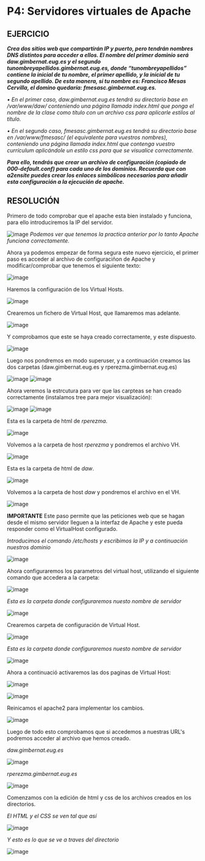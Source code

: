 # P4: Servidores virtuales de Apache

## EJERCICIO

***Crea dos sitios web que compartirán IP y puerto, pero tendrán nombres DNS distintos 
para acceder a ellos. El nombre del primer dominio será daw.gimbernat.eug.es y el 
segundo tunombreyapellidos.gimbernat.eug.es, donde “tunombreyapellidos” contiene 
la inicial de tu nombre, el primer apellido, y la inicial de tu segundo apellido. De esta 
manera, si tu nombre es: Francisco Mesas Cervilla, el domino quedaría: 
fmesasc.gimbernat.eug.es.***

*• En el primer caso, daw.gimbernat.eug.es tendrá su directorio base en 
/var/www/daw/ conteniendo una página llamada index.html que ponga el 
nombre de la clase como título con un archivo css para aplicarle estilos al título.*

*• En el segundo caso, fmesasc.gimbernat.eug.es tendrá su directorio base en 
/var/www/fmesasc/ (el equivalente para vuestros nombres), conteniendo una 
página llamada index.html que contenga vuestro currículum aplicándole un 
estilo css para que se visualice correctamente.*

***Para ello, tendrás que crear un archivo de configuración (copiado de 000-default.conf) 
para cada uno de los dominios. Recuerda que con a2ensite puedes crear los enlaces 
simbólicos necesarios para añadir esta configuración a la ejecución de apache.***

## RESOLUCIÓN

Primero de todo comprobar que el apache esta bien instalado y funciona, para ello introduciremos la IP del servidor.

![image](https://user-images.githubusercontent.com/113515330/202173045-f3b6f64f-90b9-405b-8e34-909d1244b090.png)
*Podemos ver que tenemos la practica anterior por lo tanto Apache funciona correctamente.*


Ahora ya podemos empezar de forma segura este nuevo ejercicio, el primer paso es acceder al archivo de configuraciñon de Apache
y modificar/comprobar que tenemos el siguiente texto:

![image](https://user-images.githubusercontent.com/113515330/202173754-e7f69834-f468-4a8a-8da1-9a5402e14bca.png)

Haremos la configuración de los Virtual Hosts.

![image](https://user-images.githubusercontent.com/113515330/202183680-b8f0df28-2040-448d-a057-ac5a9f5c4bd4.png)

Crearemos un fichero de Virtual Host, que llamaremos mas adelante.

![image](https://user-images.githubusercontent.com/113515330/202184933-2b8badae-d706-4d98-8dab-14a4e0ea84f6.png)

Y comprobamos que este se haya creado correctamente, y este dispuesto.

![image](https://user-images.githubusercontent.com/113515330/202185041-76b1ad92-b6ae-4a22-b8cf-0401e47db0ed.png)

Luego nos pondremos en modo superuser, y a continuación creamos las dos carpetas (daw.gimbernat.eug.es y rperezma.gimbernat.eug.es)

![image](https://user-images.githubusercontent.com/113515330/202177221-deff15fb-4819-4cfc-a460-81d3d020bdf1.png)
![image](https://user-images.githubusercontent.com/113515330/202177289-4b8df79a-dc30-4c34-b927-99bb9e8a0abe.png)

Ahora veremos la estrcutura para ver que las carpteas se han creado correctamente (instalamos tree para mejor visualización):

![image](https://user-images.githubusercontent.com/113515330/202177456-6bc7e582-87f2-41b5-a32a-79ce3487b0ee.png)
![image](https://user-images.githubusercontent.com/113515330/202177503-d2df6d11-1f28-4dfa-8caa-8281170824b1.png)

Esta es la carpeta de html de *rperezma*.

![image](https://user-images.githubusercontent.com/113515330/202190599-0417f885-9c80-478d-99f5-e7f3b82503c2.png)

Volvemos a la carpeta de host *rperezma* y pondremos el archivo VH.

![image](https://user-images.githubusercontent.com/113515330/202190179-b927bef4-becd-4700-8209-e447d9bc4805.png)

Esta es la carpeta de html de *daw*.

![image](https://user-images.githubusercontent.com/113515330/202190684-ffd7e0d4-fc41-4d76-8f6b-4e84efac5d09.png)

Volvemos a la carpeta de host *daw* y pondremos el archivo en el VH.

![image](https://user-images.githubusercontent.com/113515330/202190979-868044b2-86b0-4a8f-8b3a-d5bddc7e8cbb.png)

**IMPORTANTE** Este paso permite que las peticiones web que se hagan desde el mismo servidor lleguen a la interfaz de Apache y este pueda responder como
el VirtualHost configurado.

*Introducimos el comando /etc/hosts y escribimos la IP y a continuación nuestros dominio*

![image](https://user-images.githubusercontent.com/113515330/202179830-1447df9e-8741-4df5-9509-93123b48d111.png)

Ahora configuraremos los parametros del virtual host, utilizando el siguiente comando que accedera a la carpeta:

![image](https://user-images.githubusercontent.com/113515330/202186625-712d91a5-d00e-43f6-badf-39adbcfdac80.png)

*Esta es la carpeta donde configuraremos nuesto nombre de servidor*

![image](https://user-images.githubusercontent.com/113515330/202187012-8fdfac7d-3de1-47ba-9d8b-a89ad520324c.png)

Crearemos carpeta de configuración de Virtual Host.

![image](https://user-images.githubusercontent.com/113515330/202187466-97722d2e-0a2d-40f0-bfb4-7e7f573c158f.png)

*Esta es la carpeta donde configuraremos nuesto nombre de servidor*

![image](https://user-images.githubusercontent.com/113515330/202187762-dd3b59dd-b61f-4ddf-a3a8-6d697b198726.png)


Ahora a continuació activaremos las dos paginas de Virtual Host:

![image](https://user-images.githubusercontent.com/113515330/202188203-1fa32ec4-6094-49e1-a721-d41d9e653388.png)

![image](https://user-images.githubusercontent.com/113515330/202188110-796502e3-488b-481f-a1e5-437d4c800bc3.png)

Reinicamos el apache2 para implementar los cambios.

![image](https://user-images.githubusercontent.com/113515330/202188459-e586c75c-49c5-4f6d-87d2-504adb0da7fa.png)

Luego de todo esto comprobamos que si accedemos a nuestras URL's podremos acceder al archivo que hemos creado.

*daw.gimbernat.eug.es*

![image](https://user-images.githubusercontent.com/113515330/202191428-861d9a85-d9fe-47b3-be39-4516f766963c.png)

*rperezma.gimbernat.eug.es*

![image](https://user-images.githubusercontent.com/113515330/202191635-311f903a-ce08-4597-a5fb-70d1b516cf5a.png)

Comenzamos con la edición de html y css de los archivos creados en los directorios.

*El HTML y el CSS se ven tal que así*

![image](https://user-images.githubusercontent.com/113515330/202291383-7910ada8-15c3-4610-a360-50865149b3d8.png)




*Y esto es lo que se ve a traves del directorio*

![image](https://user-images.githubusercontent.com/113515330/202291426-efcd016e-bc64-43b2-8e6d-efa591fe21fe.png)








